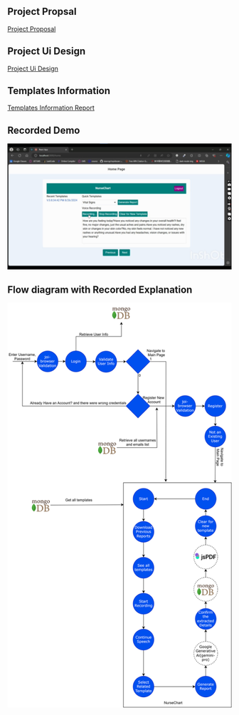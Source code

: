 ## Project Propsal
[Project Proposal](./Assets/AI-Assisted%20Documentation%20for%20Home%20Health%20and%20Hospice%20Nurses.pdf)

## Project Ui Design
[Project Ui Design](./Assets/AI%20Prototype%20-%20Okafor%201.pdf)

## Templates Information
[Templates Information Report](./Assets/Template%20information.pdf)

## Recorded Demo
[![Watch the video](./Assets/thumbnail.jpg)](https://drive.google.com/file/d/1QRu1INfedkghUdGesKsCeF3C4S25eDbv/view?usp=sharing)


## Flow diagram with Recorded Explanation
[![Watch the video](./Assets/flow-diagram.svg)](https://drive.google.com/file/d/1ka63WKm_rGMnlbQHYLFnFJtzPZEqRPEY/view?usp=sharing)


